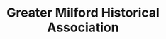 ---
layout: repo
title: "Greater Milford Historical Association"
id: 20987
permalink: repos/20987/
---